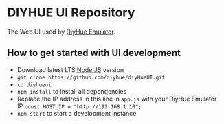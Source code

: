 # DIYHUE UI Repository
The Web UI used by [DiyHue Emulator](https://github.com/diyhue/diyHue).


## How to get started with UI development
 - Download latest LTS [Node JS](https://nodejs.org/en/download/) version
 - `git clone https://github.com/diyhue/diyHueUI.git`
 - `cd diyhueui`
 - `npm install` to install all dependencies
 - Replace the IP address in this line in `app.js` with your DiyHue Emulator IP `const HOST_IP = "http://192.168.1.10";`
 - `npm start` to start a development instance
